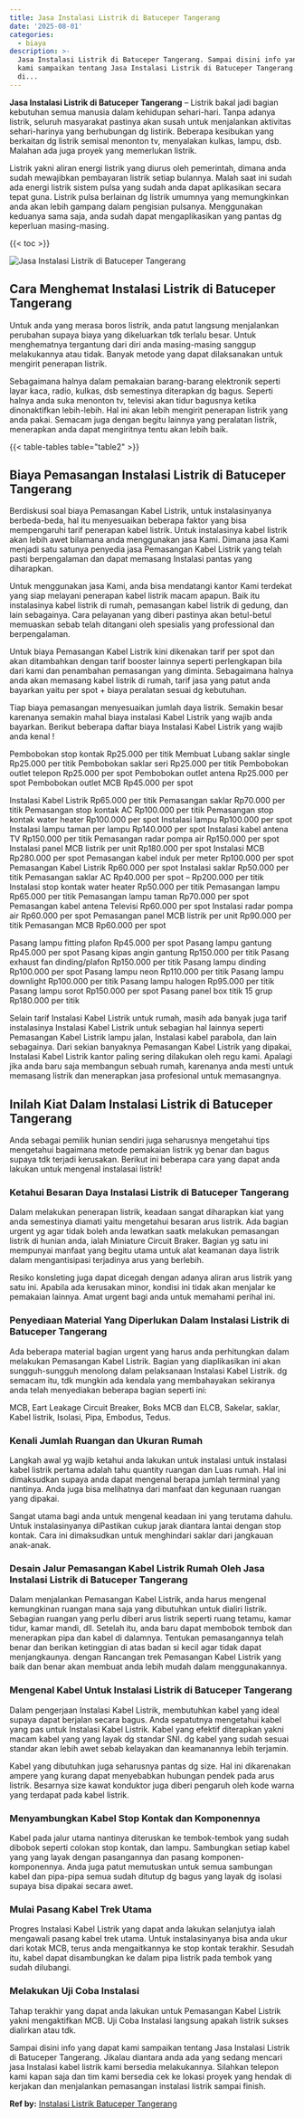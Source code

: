 ```yaml
---
title: Jasa Instalasi Listrik di Batuceper Tangerang
date: '2025-08-01'
categories:
  - biaya
description: >-
  Jasa Instalasi Listrik di Batuceper Tangerang. Sampai disini info yang dapat
  kami sampaikan tentang Jasa Instalasi Listrik di Batuceper Tangerang. Jikalau
  di...
---
```


**Jasa Instalasi Listrik di Batuceper Tangerang** – Listrik bakal jadi bagian kebutuhan semua manusia dalam kehidupan sehari-hari. Tanpa adanya listrik, seluruh masyarakat pastinya akan susah untuk menjalankan aktivitas sehari-harinya yang berhubungan dg listirik. Beberapa kesibukan yang berkaitan dg listrik semisal menonton tv, menyalakan kulkas, lampu, dsb. Malahan ada juga proyek yang memerlukan listrik.

Listrik yakni aliran energi listrik yang diurus oleh pemerintah, dimana anda sudah mewajibkan pembayaran listrik setiap bulannya. Malah saat ini sudah ada energi listrik sistem pulsa yang sudah anda dapat aplikasikan secara tepat guna. Listrik pulsa berlainan dg listrik umumnya yang memungkinkan anda akan lebih gampang dalam pengisian pulsanya. Menggunakan keduanya sama saja, anda sudah dapat mengaplikasikan yang pantas dg keperluan masing-masing.

{{< toc >}}

![Jasa Instalasi Listrik di Batuceper Tangerang](/images/instalasi-listrik-murah21.png)

## Cara Menghemat Instalasi Listrik di Batuceper Tangerang

Untuk anda yang merasa boros listrik, anda patut langsung menjalankan perubahan supaya biaya yang dikeluarkan tdk terlalu besar. Untuk menghematnya tergantung dari diri anda masing-masing sanggup melakukannya atau tidak. Banyak metode yang dapat dilaksanakan untuk mengirit penerapan listrik.

Sebagaimana halnya dalam pemakaian barang-barang elektronik seperti layar kaca, radio, kulkas, dsb semestinya diterapkan dg bagus. Seperti halnya anda suka menonton tv, televisi akan tidur bagusnya ketika dinonaktifkan lebih-lebih. Hal ini akan lebih mengirit penerapan listrik yang anda pakai. Semacam juga dengan begitu lainnya yang peralatan listrik, menerapkan anda dapat mengiritnya tentu akan lebih baik.

{{< table-tables table="table2" >}}

## Biaya Pemasangan Instalasi Listrik di Batuceper Tangerang

Berdiskusi soal biaya Pemasangan Kabel Listrik, untuk instalasinyanya berbeda-beda, hal itu menyesuaikan beberapa faktor yang bisa mempengaruhi tarif penerapan kabel listrik. Untuk instalasinya kabel listrik akan lebih awet bilamana anda menggunakan jasa Kami. Dimana jasa Kami menjadi satu satunya penyedia jasa Pemasangan Kabel Listrik yang telah pasti berpengalaman dan dapat memasang Instalasi pantas yang diharapkan.

Untuk menggunakan jasa Kami, anda bisa mendatangi kantor Kami terdekat yang siap melayani penerapan kabel listrik macam apapun. Baik itu instalasinya kabel listrik di rumah, pemasangan kabel listrik di gedung, dan lain sebagainya. Cara pelayanan yang diberi pastinya akan betul-betul memuaskan sebab telah ditangani oleh spesialis yang professional dan berpengalaman.

Untuk biaya Pemasangan Kabel Listrik kini dikenakan tarif per spot dan akan ditambahkan dengan tarif booster lainnya seperti perlengkapan bila dari kami dan penambahan pemasangan yang diminta. Sebagaimana halnya anda akan memasang kabel listrik di rumah, tarif jasa yang patut anda bayarkan yaitu per spot + biaya peralatan sesuai dg kebutuhan.

Tiap biaya pemasangan menyesuaikan jumlah daya listrik. Semakin besar karenanya semakin mahal biaya instalasi Kabel Listrik yang wajib anda bayarkan. Berikut beberapa daftar biaya Instalasi Kabel Listrik yang wajib anda kenal !

Pembobokan stop kontak Rp25.000 per titik Membuat Lubang saklar single Rp25.000 per titik Pembobokan saklar seri Rp25.000 per titik Pembobokan outlet telepon Rp25.000 per spot Pembobokan outlet antena Rp25.000 per spot Pembobokan outlet MCB Rp45.000 per spot

Instalasi Kabel Listrik Rp65.000 per titik Pemasangan saklar Rp70.000 per titik Pemasangan stop kontak AC Rp100.000 per titik Pemasangan stop kontak water heater Rp100.000 per spot Instalasi lampu Rp100.000 per spot Instalasi lampu taman per lampu Rp140.000 per spot Instalasi kabel antena TV Rp150.000 per titik Pemasangan radar pompa air Rp150.000 per spot Instalasi panel MCB listrik per unit Rp180.000 per spot Instalasi MCB Rp280.000 per spot Pemasangan kabel induk per meter Rp100.000 per spot Pemasangan Kabel Listrik Rp60.000 per spot Instalasi saklar Rp50.000 per titik Pemasangan saklar AC Rp40.000 per spot – Rp200.000 per titik Instalasi stop kontak water heater Rp50.000 per titik Pemasangan lampu Rp65.000 per titik Pemasangan lampu taman Rp70.000 per spot Pemasangan kabel antena Televisi Rp60.000 per spot Instalasi radar pompa air Rp60.000 per spot Pemasangan panel MCB listrik per unit Rp90.000 per titik Pemasangan MCB Rp60.000 per spot

Pasang lampu fitting plafon Rp45.000 per spot Pasang lampu gantung Rp45.000 per spot Pasang kipas angin gantung Rp150.000 per titik Pasang exhaust fan dinding/plafon Rp150.000 per titik Pasang lampu dinding Rp100.000 per spot Pasang lampu neon Rp110.000 per titik Pasang lampu downlight Rp100.000 per titik Pasang lampu halogen Rp95.000 per titik Pasang lampu sorot Rp150.000 per spot Pasang panel box titik 15 grup Rp180.000 per titik

Selain tarif Instalasi Kabel Listrik untuk rumah, masih ada banyak juga tarif instalasinya Instalasi Kabel Listrik untuk sebagian hal lainnya seperti Pemasangan Kabel Listrik lampu jalan, Instalasi kabel parabola, dan lain sebagainya. Dari sekian banyaknya Pemasangan Kabel Listrik yang dipakai, Instalasi Kabel Listrik kantor paling sering dilakukan oleh regu kami. Apalagi jika anda baru saja membangun sebuah rumah, karenanya anda mesti untuk memasang listrik dan menerapkan jasa profesional untuk memasangnya.

## Inilah Kiat Dalam Instalasi Listrik di Batuceper Tangerang


Anda sebagai pemilik hunian sendiri juga seharusnya mengetahui tips mengetahui bagaimana metode pemakaian listrik yg benar dan bagus supaya tdk terjadi kerusakan. Berikut ini beberapa cara yang dapat anda lakukan untuk mengenal instalasai listrik!

### Ketahui Besaran Daya Instalasi Listrik di Batuceper Tangerang

Dalam melakukan penerapan listrik, keadaan sangat diharapkan kiat yang anda semestinya diamati yaitu mengetahui besaran arus listrik. Ada bagian urgent yg agar tidak boleh anda lewatkan saatk melakukan pemasangan listrik di hunian anda, ialah Miniature Circuit Braker. Bagian yg satu ini mempunyai manfaat yang begitu utama untuk alat keamanan daya listrik dalam mengantisipasi terjadinya arus yang berlebih.

Resiko konsleting juga dapat dicegah dengan adanya aliran arus listrik yang satu ini. Apabila ada kerusakan minor, kondisi ini tidak akan menjalar ke pemakaian lainnya. Amat urgent bagi anda untuk memahami perihal ini.

### Penyediaan Material Yang Diperlukan Dalam Instalasi Listrik di Batuceper Tangerang

Ada beberapa material bagian urgent yang harus anda perhitungkan dalam melakukan Pemasangan Kabel Listrik. Bagian yang diaplikasikan ini akan sungguh-sungguh menolong dalam pelaksanaan Instalasi Kabel Listrik. dg semacam itu, tdk mungkin ada kendala yang membahayakan sekiranya anda telah menyediakan beberapa bagian seperti ini:

MCB, Eart Leakage Circuit Breaker, Boks MCB dan ELCB, Sakelar, saklar, Kabel listrik, Isolasi, Pipa, Embodus, Tedus.

### Kenali Jumlah Ruangan dan Ukuran Rumah

Langkah awal yg wajib ketahui anda lakukan untuk instalasi untuk instalasi kabel listrik pertama adalah tahu quantity ruangan dan Luas rumah. Hal ini dimaksudkan supaya anda dapat mengenal berapa jumlah terminal yang nantinya. Anda juga bisa melihatnya dari manfaat dan kegunaan ruangan yang dipakai.

Sangat utama bagi anda untuk mengenal keadaan ini yang terutama dahulu. Untuk instalasinyanya diPastikan cukup jarak diantara lantai dengan stop kontak. Cara ini dimaksudkan untuk menghindari saklar dari jangkauan anak-anak.

### Desain Jalur Pemasangan Kabel Listrik Rumah Oleh Jasa Instalasi Listrik di Batuceper Tangerang

Dalam menjalankan Pemasangan Kabel Listrik, anda harus mengenal kemungkinan ruangan mana saja yang dibutuhkan untuk dialiri listrik. Sebagian ruangan yang perlu diberi arus listrik seperti ruang tetamu, kamar tidur, kamar mandi, dll. Setelah itu, anda baru dapat membobok tembok dan menerapkan pipa dan kabel di dalamnya. Tentukan pemasangannya telah benar dan berikan ketinggian di atas badan si kecil agar tidak dapat menjangkaunya. dengan Rancangan trek Pemasangan Kabel Listrik yang baik dan benar akan membuat anda lebih mudah dalam menggunakannya.

### Mengenal Kabel Untuk Instalasi Listrik di Batuceper Tangerang

Dalam pengerjaan Instalasi Kabel Listrik, membutuhkan kabel yang ideal supaya dapat berjalan secara bagus. Anda sepatutnya mengetahui kabel yang pas untuk Instalasi Kabel Listrik. Kabel yang efektif diterapkan yakni macam kabel yang yang layak dg standar SNI. dg kabel yang sudah sesuai standar akan lebih awet sebab kelayakan dan keamanannya lebih terjamin.

Kabel yang dibutuhkan juga seharusnya pantas dg size. Hal ini dikarenakan ampere yang kurang dapat menyebabkan hubungan pendek pada arus listrik. Besarnya size kawat konduktor juga diberi pengaruh oleh kode warna yang terdapat pada kabel listrik.

### Menyambungkan Kabel Stop Kontak dan Komponennya

Kabel pada jalur utama nantinya diteruskan ke tembok-tembok yang sudah dibobok seperti colokan stop kontak, dan lampu. Sambungkan setiap kabel yang yang layak dengan pasangannya dan pasang komponen-komponennya. Anda juga patut memutuskan untuk semua sambungan kabel dan pipa-pipa semua sudah ditutup dg bagus yang layak dg isolasi supaya bisa dipakai secara awet.

### Mulai Pasang Kabel Trek Utama

Progres Instalasi Kabel Listrik yang dapat anda lakukan selanjutya ialah mengawali pasang kabel trek utama. Untuk instalasinyanya bisa anda ukur dari kotak MCB, terus anda mengaitkannya ke stop kontak terakhir. Sesudah itu, kabel dapat disambungkan ke dalam pipa listrik pada tembok yang sudah dilubangi.

### Melakukan Uji Coba Instalasi

Tahap terakhir yang dapat anda lakukan untuk Pemasangan Kabel Listrik yakni mengaktifkan MCB. Uji Coba Instalasi langsung apakah listrik sukses dialirkan atau tdk.

Sampai disini info yang dapat kami sampaikan tentang Jasa Instalasi Listrik di Batuceper Tangerang. Jikalau diantara anda ada yang sedang mencari jasa Instalasi kabel listrik kami bersedia melakukannya. Silahkan telepon kami kapan saja dan tim kami bersedia cek ke lokasi proyek yang hendak di kerjakan dan menjalankan pemasangan instalasi listrik sampai finish.

**Ref by:** [Instalasi Listrik Batuceper Tangerang](https://id.wikipedia.org/wiki/Instalasi)
